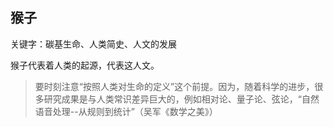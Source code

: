 ## 猴子

关键字：碳基生命、人类简史、人文的发展

猴子代表着人类的起源，代表这人文。

> 要时刻注意“按照人类对生命的定义”这个前提。因为，随着科学的进步，很多研究成果是与人类常识差异巨大的，例如相对论、量子论、弦论，“自然语音处理--从规则到统计”（吴军《数学之美》）

## 

